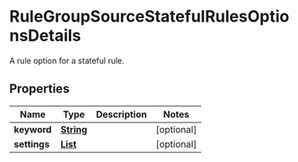 

# RuleGroupSourceStatefulRulesOptionsDetails

A rule option for a stateful rule.

## Properties

| Name | Type | Description | Notes |
|------------ | ------------- | ------------- | -------------|
|**keyword** | [**String**](String.md) |  |  [optional] |
|**settings** | [**List**](List.md) |  |  [optional] |



